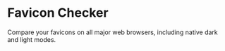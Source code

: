 # Favicon Checker
Compare your favicons on all major web browsers, including native dark and light modes.
